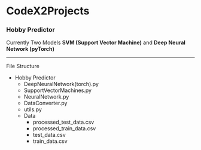 # CodeX2Projects

### Hobby Predictor
 Currently Two Models __SVM (Support Vector Machine)__ and __Deep Neural Network (pyTorch)__
 ***
 File Structure
  - Hobby Predictor 
    - DeepNeuralNetwork(torch).py 
    - SupportVectorMachines.py
    - NeuralNetwork.py
    - DataConverter.py
    - utils.py
    - Data
      - processed_test_data.csv
      - processed_train_data.csv
      - test_data.csv
      - train_data.csv
